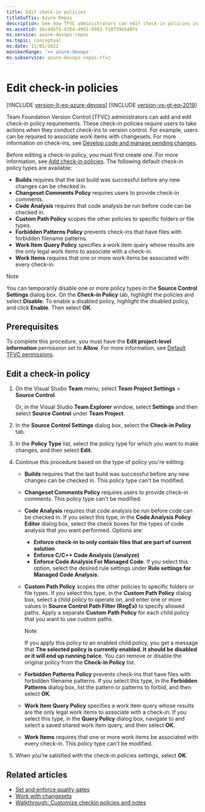 ```yaml
---
title: Edit check-in policies
titleSuffix: Azure Repos
description: See how TFVC administrators can edit check-in policies in Team Foundation Version Control (TFVC).
ms.assetid: 3bc445f1-d354-4991-9381-f10739b5d0fe
ms.service: azure-devops-repos
ms.topic: conceptual
ms.date: 11/01/2022
monikerRange: '<= azure-devops'
ms.subservice: azure-devops-repos-tfvc
---
```



# Edit check-in policies

[!INCLUDE [version-lt-eq-azure-devops](../../includes/version-lt-eq-azure-devops.md)]
[!INCLUDE [version-vs-gt-eq-2019](../../includes/version-vs-gt-eq-2019.md)]

Team Foundation Version Control (TFVC) administrators can add and edit check-in policy requirements. These check-in policies require users to take actions when they conduct check-ins to version control. For example, users can be required to associate work items with changesets. For more information on check-ins, see [Develop code and manage pending changes](develop-code-manage-pending-changes.md).

Before editing a check-in policy, you must first create one. For more information, see [Add check-in policies](add-check-policies.md). The following default check-in policy types are available:

- **Builds** requires that the last build was successful before any new changes can be checked in.
- **Changeset Comments Policy** requires users to provide check-in comments.
- **Code Analysis** requires that code analysis be run before code can be checked in.
- **Custom Path Policy** scopes the other policies to specific folders or file types.
- **Forbidden Patterns Policy** prevents check-ins that have files with forbidden filename patterns.
- **Work Item Query Policy** specifies a work item query whose results are the only legal work items to associate with a check-in.
- **Work Items** requires that one or more work items be associated with every check-in.

> [!NOTE]
> You can temporarily disable one or more policy types in the **Source Control Settings** dialog box. On the **Check-in Policy** tab, highlight the policies and select **Disable**. To enable a disabled policy, highlight the disabled policy, and click **Enable**. Then select **OK**.

## Prerequisites  

To complete this procedure, you must have the **Edit project-level information** permission set to **Allow**. For more information, see [Default TFVC permissions](../../organizations/security/default-tfvc-permissions.md).

## Edit a check-in policy

1. On the Visual Studio **Team** menu, select **Team Project Settings** > **Source Control**.

   Or, in the Visual Studio **Team Explorer** window, select **Settings** and then select **Source Control** under **Team Project**.

1. In the **Source Control Settings** dialog box, select the **Check-in Policy** tab.

1. In the **Policy Type** list, select the policy type for which you want to make changes, and then select **Edit**.

1. Continue this procedure based on the type of policy you're editing:

   - **Builds** requires that the last build was successful before any new changes can be checked in. This policy type can't be modified.

   - **Changeset Comments Policy** requires users to provide check-in comments. This policy type can't be modified.

   - **Code Analysis** requires that code analysis be run before code can be checked in. If you select this type, in the **Code Analysis Policy Editor** dialog box, select the check boxes for the types of code analysis that you want performed. Options are:
     - **Enforce check-in to only contain files that are part of current solution**
     - **Enforce C/C++ Code Analysis (/analyze)**
     - **Enforce Code Analysis For Managed Code**. If you select this option, select the desired rule settings under **Rule settings for Managed Code Analysis**.

   - **Custom Path Policy** scopes the other policies to specific folders or file types. If you select this type, in the **Custom Path Policy** dialog box, select a child policy to operate on, and enter one or more values in **Source Control Path Filter (RegEx)** to specify allowed paths. Apply a separate **Custom Path Policy** for each child policy that you want to use custom paths.

     > [!NOTE]
     > If you apply this policy to an enabled child policy, you get a message that **The selected policy is currently enabled. It should be disabled or it will end up running twice.** You can remove or disable the original policy from the **Check-in Policy** list.
   
   - **Forbidden Patterns Policy** prevents check-ins that have files with forbidden filename patterns. If you select this type, in the **Forbidden Patterns** dialog box, list the pattern or patterns to forbid, and then select **OK**.

   - **Work Item Query Policy** specifies a work item query whose results are the only legal work items to associate with a check-in. If you select this type, in the **Query Policy** dialog box, navigate to and select a saved shared work item query, and then select **OK**.

   - **Work Items** requires that one or more work items be associated with every check-in. This policy type can't be modified.

1. When you're satisfied with the check-in policies settings, select **OK**.

## Related articles

- [Set and enforce quality gates](set-enforce-quality-gates.md)  
- [Work with changesets](find-view-changesets.md)  
- [Walkthrough: Customize checkin policies and notes](/previous-versions/ms181281(v=vs.100))
